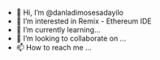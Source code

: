 - 👋 Hi, I’m @danladimosesadayilo
- 👀 I’m interested in Remix - Ethereum IDE
- 🌱 I’m currently learning...
- 💞️ I’m looking to collaborate on ...
- 📫 How to reach me ...

<!---
danladimosesadayilo/danladimosesadayilo is a ✨ special ✨ repository because its `README.md` (this file) appears on your GitHub profile.
You can click the Preview link to take a look at your changes.
--->
